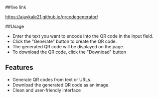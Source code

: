 ##live link

https://ajaykale21.github.io/qrcodegenerator/


##Usage
- Enter the text you want to encode into the QR code in the input field.
- Click the "Generate" button to create the QR code.
- The generated QR code will be displayed on the page.
- To download the QR code, click the "Download" button


## Features

- Generate QR codes from text or URLs.
- Download the generated QR code as an image.
- Clean and user-friendly interface

